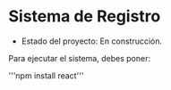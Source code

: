 <h1> Sistema de Registro </h1>

 - Estado del proyecto: En construcción.

Para ejecutar el sistema, debes poner:

'''npm install react'''
